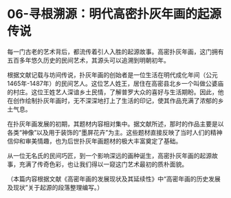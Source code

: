 # 06-寻根溯源：明代高密扑灰年画的起源传说

每一门古老的艺术背后，都流传着引人入胜的起源故事。高密扑灰年画，这门拥有五百多年悠久历史的民间艺术，其源头可以追溯到明朝初年。

根据文献记载与坊间传说，扑灰年画的创始者是一位生活在明代成化年间（公元1465年-1487年）的民间艺人。这位艺人姓王，居住在高密县北乡一个叫做公婆庙的村庄。这位王姓艺人深谙乡土民情，了解普罗大众的喜好与生活期盼。因此，他在创作绘制扑灰年画时，无不深深地打上了生活的印记，使其作品充满了浓郁的乡土气息。

在扑灰年画发展的初期，其题材内容相对集中。据文献所述，那时的作品主要是以各类“神像”以及用于装饰的“墨屏花卉”为主。这些题材直接反映了当时人们的精神信仰和审美情趣，也为后世扑灰年画题材的极大丰富奠定了基础。

从一位无名氏的民间巧匠，到一个影响深远的画种诞生，高密扑灰年画的起源故事，充满了传奇色彩，也让我们得以一窥这门艺术最初的质朴面貌。

（本篇内容根据文献《高密年画的发展现状及其延续性》中“高密年画的历史发展及现状”关于起源的段落整理编写。）